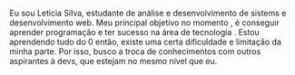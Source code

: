 Eu sou Leticia Silva, estudante de análise e desenvolvimento de sistems e desenvolvimento web. Meu principal objetivo no momento , é conseguir aprender programação e ter sucesso na área de tecnologia . Estou aprendendo tudo do 0 então, existe uma certa dificuldade e limitação da minha parte. Por isso, busco a troca de conhecimentos com outros aspirantes à devs, que estejam no mesmo nível que eu.

<!---
devlet83/devlet83 is a ✨ special ✨ repository because its `README.md` (this file) appears on your GitHub profile.
You can click the Preview link to take a look at your changes.
--->

